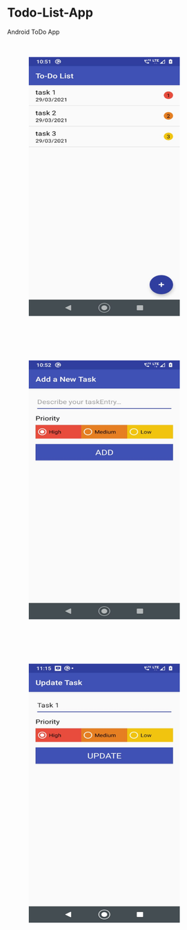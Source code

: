 # Todo-List-App
Android ToDo App
<br/>
<img src="img1.jpeg" width="350" height="600" style="padding:50px">
<img src="img2.jpeg" width="350" height="600" style="padding:50px">
<img src="img3.jpeg" width="350" height="600" style="padding:50px">
